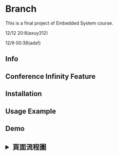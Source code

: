 # Branch
This is a final project of Embedded System course.

12/12 20:8(axuy312)

12/9 00:38(adsf)


<h2> Info </h2>

<h2> Conference Infinity Feature </h2>

## Installation

<h2> Usage Example </h2>

<h2> Demo </h2>
  
<h2><details>
 <summary>頁面流程圖</summary>
    <img src="" />
  <summary>功能圖</summary>
    <img src="" />
 </details>
 </h2>
